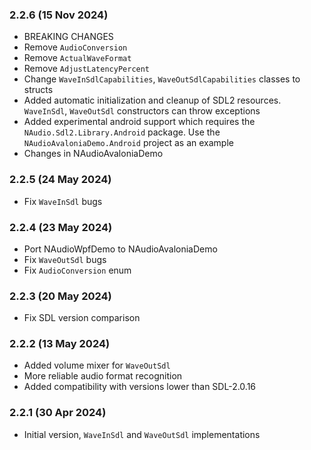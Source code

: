 ### 2.2.6 (15 Nov 2024)
* BREAKING CHANGES
* Remove `AudioConversion`
* Remove `ActualWaveFormat`
* Remove `AdjustLatencyPercent`
* Change `WaveInSdlCapabilities`, `WaveOutSdlCapabilities` classes to structs
* Added automatic initialization and cleanup of SDL2 resources. `WaveInSdl`, `WaveOutSdl` constructors can throw exceptions
* Added experimental android support which requires the `NAudio.Sdl2.Library.Android` package. Use the `NAudioAvaloniaDemo.Android` project as an example
* Changes in NAudioAvaloniaDemo

### 2.2.5 (24 May 2024)
* Fix `WaveInSdl` bugs

### 2.2.4 (23 May 2024)
* Port NAudioWpfDemo to NAudioAvaloniaDemo
* Fix `WaveOutSdl` bugs
* Fix `AudioConversion` enum

### 2.2.3 (20 May 2024)
* Fix SDL version comparison

### 2.2.2 (13 May 2024)
* Added volume mixer for `WaveOutSdl`
* More reliable audio format recognition
* Added compatibility with versions lower than SDL-2.0.16

### 2.2.1 (30 Apr 2024)
* Initial version, `WaveInSdl` and `WaveOutSdl` implementations